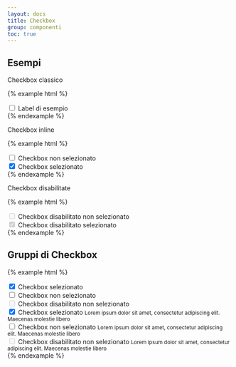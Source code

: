 ```yaml
---
layout: docs
title: Checkbox
group: componenti
toc: true
---
```


## Esempi

Checkbox classico

{% example html %}
<div class="form-check">
  <input id="checkbox1" type="checkbox">
  <label for="checkbox1">Label di esempio</label>
</div>
{% endexample %}

Checkbox inline 

{% example html %}
<div class="form-check form-check-inline">
  <input id="checkbox2" type="checkbox">
  <label for="checkbox2">Checkbox non selezionato</label>
</div>

<div class="form-check form-check-inline">
  <input id="checkbox3" type="checkbox" checked="checked">
  <label for="checkbox3">Checkbox selezionato</label>
</div>
{% endexample %}

Checkbox disabilitate

{% example html %}
<div class="form-check">
  <input id="checkbox4" type="checkbox" disabled>
  <label for="checkbox4" class="disabled">Checkbox disabilitato non selezionato</label>
</div>

<div class="form-check">
  <input id="checkbox5" type="checkbox" disabled checked="checked">
  <label for="checkbox5" class="disabled">Checkbox disabilitato selezionato</label>
</div>
{% endexample %}

## Gruppi di Checkbox

{% example html %}
<div class="row">
  <div class="col-5">
    <div class="form-check form-check-group">
      <input id="checkbox6" type="checkbox" checked="checked">
      <label for="checkbox6">Checkbox selezionato</label>
    </div>
    <div class="form-check form-check-group">
      <input id="checkbox7" type="checkbox">
      <label for="checkbox7">Checkbox non selezionato</label>
    </div>
    <div class="form-check form-check-group">
      <input id="checkbox8" type="checkbox" disabled="disabled">
      <label for="checkbox8" class="disabled">Checkbox disabilitato non selezionato</label>
    </div>
  </div>
  <div class="col-2"></div>
  <div class="col-5">
    <div class="form-check form-check-group">
      <input id="checkbox9" type="checkbox" aria-describedby="checkbox9-help" checked="checked">
      <label for="checkbox9">Checkbox selezionato</label>
      <small id="checkbox9-help" class="form-text">Lorem ipsum dolor sit amet, consectetur adipiscing elit. Maecenas molestie libero</small>
    </div>
    <div class="form-check form-check-group">
      <input id="checkbox10" type="checkbox" aria-describedby="checkbox10-help">
      <label for="checkbox10">Checkbox non selezionato</label>
      <small id="checkbox10-help" class="form-text">Lorem ipsum dolor sit amet, consectetur adipiscing elit. Maecenas molestie libero</small>
    </div>
    <div class="form-check form-check-group">
      <input id="checkbox11" type="checkbox" aria-describedby="checkbox11-help" disabled="disabled">
      <label for="checkbox11" class="disabled">Checkbox disabilitato non selezionato</label>
      <small id="checkbox11-help" class="form-text">Lorem ipsum dolor sit amet, consectetur adipiscing elit. Maecenas molestie libero</small>
    </div>
  </div>
</div>
{% endexample %}
